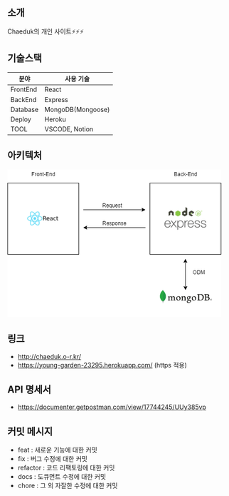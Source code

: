 ## 소개

Chaeduk의 개인 사이트⚡️⚡️⚡️

## 기술스택

| 분야     | 사용 기술         |
| -------- | ----------------- |
| FrontEnd | React             |
| BackEnd  | Express           |
| Database | MongoDB(Mongoose) |
| Deploy   | Heroku            |
| TOOL     | VSCODE, Notion    |

## 아키텍처

![image](./arch.png)

## 링크

- http://chaeduk.o-r.kr/
- https://young-garden-23295.herokuapp.com/ (https 적용)

## API 명세서

- https://documenter.getpostman.com/view/17744245/UUy385vp

## 커밋 메시지

- feat : 새로운 기능에 대한 커밋
- fix : 버그 수정에 대한 커밋
- refactor : 코드 리팩토링에 대한 커밋
- docs : 도큐먼트 수정에 대한 커밋
- chore : 그 외 자잘한 수정에 대한 커밋
